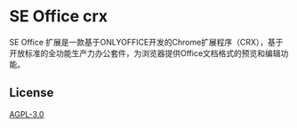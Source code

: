 # SE Office crx

SE Office 扩展是一款基于ONLYOFFICE开发的Chrome扩展程序（CRX），基于开放标准的全功能生产力办公套件，为浏览器提供Office文档格式的预览和编辑功能。

## License

[AGPL-3.0](LICENSE.txt)